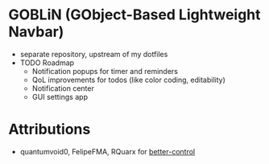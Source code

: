# GOBLiN (GObject-Based Lightweight Navbar)
* separate repository, upstream of my dotfiles
* TODO Roadmap
    * Notification popups for timer and reminders
    * QoL improvements for todos (like color coding, editability)
    * Notification center 
    * GUI settings app



# Attributions
* quantumvoid0, FelipeFMA, RQuarx for [better-control](https://github.com/quantumvoid0/better-control)
